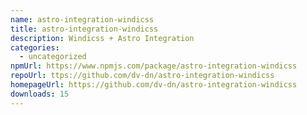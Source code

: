 ```yaml
---
name: astro-integration-windicss
title: astro-integration-windicss
description: Windicss + Astro Integration
categories:
  - uncategorized
npmUrl: https://www.npmjs.com/package/astro-integration-windicss
repoUrl: ttps://github.com/dv-dn/astro-integration-windicss
homepageUrl: https://github.com/dv-dn/astro-integration-windicss
downloads: 15
---
```

